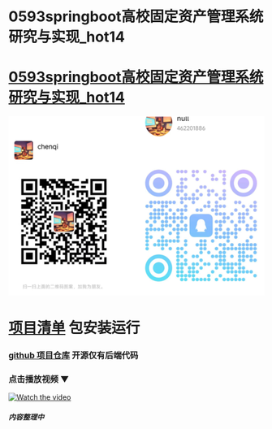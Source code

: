 # 0593springboot高校固定资产管理系统研究与实现_hot14


# [0593springboot高校固定资产管理系统研究与实现_hot14](https://github.com/GraduationProject-springboot/0593springboot)

![picture](https://raw.githubusercontent.com/GraduationProject-springboot/.github/main/img/wx.png)

# [项目清单](https://chenqi1990.site) 包安装运行

### [github 项目仓库](https://github.com/GraduationProject-springboot/allSpringbootProjects) 开源仅有后端代码

### 点击播放视频 ▼
[![Watch the video](https://i.sstatic.net/Vp2cE.png)](https://www.bilibili.com/video/BV1eMbYemE1U?p=95)


#####   内容整理中  












